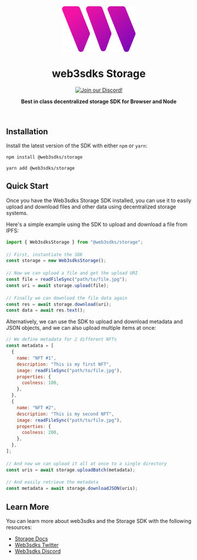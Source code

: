 <p align="center">
<br />
<a href="https://web3sdks.com"><img src="https://github.com/web3sdks/web3/blob/main/packages/sdk/logo.svg?raw=true" width="200" alt=""/></a>
<br />
</p>
<h1 align="center">web3sdks Storage</h1>
<p align="center">
<a href="https://discord.gg/KX2tsh9A"><img alt="Join our Discord!" src="https://img.shields.io/discord/834227967404146718.svg?color=7289da&label=discord&logo=discord&style=flat"/></a>

</p>
<p align="center"><strong>Best in class decentralized storage SDK for Browser and Node</strong></p>
<br />

## Installation

Install the latest version of the SDK with either `npm` or `yarn`:

```shell
npm install @web3sdks/storage
```

```shell
yarn add @web3sdks/storage
```

## Quick Start

Once you have the Web3sdks Storage SDK installed, you can use it to easily upload and download files and other data using decentralized storage systems.

Here's a simple example using the SDK to upload and download a file from IPFS:

```jsx
import { Web3sdksStorage } from "@web3sdks/storage";

// First, instantiate the SDK
const storage = new Web3sdksStorage();

// Now we can upload a file and get the upload URI
const file = readFileSync("path/to/file.jpg");
const uri = await storage.upload(file);

// Finally we can download the file data again
const res = await storage.download(uri);
const data = await res.text();
```

Alternatively, we can use the SDK to upload and download metadata and JSON objects, and we can also upload multiple items at once:

```jsx
// We define metadata for 2 different NFTs
const metadata = [
  {
    name: "NFT #1",
    description: "This is my first NFT",
    image: readFileSync("path/to/file.jpg"),
    properties: {
      coolness: 100,
    },
  },
  {
    name: "NFT #2",
    description: "This is my second NFT",
    image: readFileSync("path/to/file.jpg"),
    properties: {
      coolness: 200,
    },
  },
];

// And now we can upload it all at once to a single directory
const uris = await storage.uploadBatch(metadata);

// And easily retrieve the metadata
const metadata = await storage.downloadJSON(uris);
```

## Learn More

You can learn more about web3sdks and the Storage SDK with the following resources:

- [Storage Docs](https://docs.web3sdks.com/storage)
- [Web3sdks Twitter](https://twitter.com/web3sdksdev_)
- [Web3sdks Discord](https://discord.com/invite/web3sdks)
